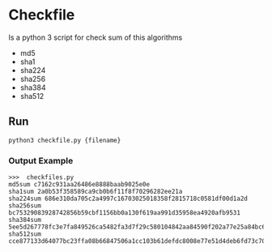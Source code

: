 # Checkfile

Is a python 3 script for check sum of this algorithms

- md5
- sha1
- sha224
- sha256
- sha384
- sha512

## Run

```
python3 checkfile.py {filename}

```

### Output Example

```
>>>  checkfiles.py
md5sum c7162c931aa26486e8888baab9025e0e
sha1sum 2a0b53f358589ca9cb0b6f11f8f70296282ee21a
sha224sum 686e310da705c2a4997c16703025018358f2815718c0581df00d1a2d
sha256sum bc75329083928742856b59cbf1156bb0a130f619aa991d35958ea4920afb9531
sha384sum 5ee5d267778fc3e7fa849526ca5482fa3d7f29c580104842aa84590f202a77e25a84bc6ff734caaeb918cd3242bee254
sha512sum cce877133d64077bc23ffa08b66847506a1cc103b61defdc8008e77e51d4deb6fd73c704e07fd97512cf1d439616955d629c04b1d3fe6e14d2ea6126429e0eba
```
